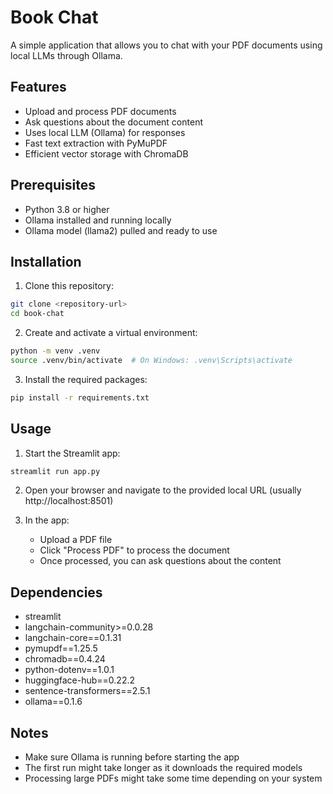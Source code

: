 # Book Chat

A simple application that allows you to chat with your PDF documents using local LLMs through Ollama.

## Features

- Upload and process PDF documents
- Ask questions about the document content
- Uses local LLM (Ollama) for responses
- Fast text extraction with PyMuPDF
- Efficient vector storage with ChromaDB

## Prerequisites

- Python 3.8 or higher
- Ollama installed and running locally
- Ollama model (llama2) pulled and ready to use

## Installation

1. Clone this repository:
```bash
git clone <repository-url>
cd book-chat
```

2. Create and activate a virtual environment:
```bash
python -m venv .venv
source .venv/bin/activate  # On Windows: .venv\Scripts\activate
```

3. Install the required packages:
```bash
pip install -r requirements.txt
```

## Usage

1. Start the Streamlit app:
```bash
streamlit run app.py
```

2. Open your browser and navigate to the provided local URL (usually http://localhost:8501)

3. In the app:
   - Upload a PDF file
   - Click "Process PDF" to process the document
   - Once processed, you can ask questions about the content

## Dependencies

- streamlit
- langchain-community>=0.0.28
- langchain-core==0.1.31
- pymupdf==1.25.5
- chromadb==0.4.24
- python-dotenv==1.0.1
- huggingface-hub==0.22.2
- sentence-transformers==2.5.1
- ollama==0.1.6

## Notes

- Make sure Ollama is running before starting the app
- The first run might take longer as it downloads the required models
- Processing large PDFs might take some time depending on your system 
